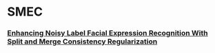 # SMEC

### [Enhancing Noisy Label Facial Expression Recognition With Split and Merge Consistency Regularization](https://ieeexplore.ieee.org/document/10345539)


